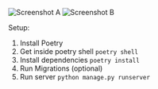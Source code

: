 ![Screenshot A](https://i.imgur.com/6PUeZBH.png)
![Screenshot B](https://i.imgur.com/H1eLTH1.png)


Setup:

1. Install Poetry
2. Get inside poetry shell `poetry shell`
3. Install dependencies `poetry install`
4. Run Migrations (optional)
5. Run server `python manage.py runserver`
